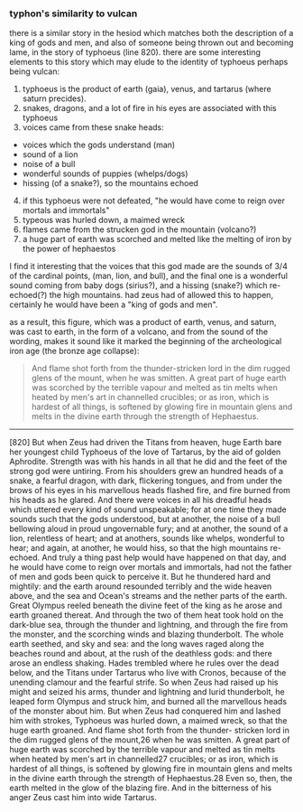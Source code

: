 ### typhon's similarity to vulcan

there is a similar story in the hesiod which matches both the description of a king of gods and men, and also of someone being thrown out and becoming lame, in the story of typhoeus (line 820). there are some interesting elements to this story which may elude to the identity of typhoeus perhaps being vulcan:

1. typhoeus is the product of earth (gaia), venus, and tartarus (where saturn precides).
2. snakes, dragons, and a lot of fire in his eyes are associated with this typhoeus
3. voices came from these snake heads:
  - voices which the gods understand (man)
  - sound of a lion
  - noise of a bull
  - wonderful sounds of puppies (whelps/dogs)
  - hissing (of a snake?), so the mountains echoed
4. if this typhoeus were not defeated, "he would have come to reign over mortals and immortals"
5. typeous was hurled down, a maimed wreck
6. flames came from the strucken god in the mountain (volcano?)
7. a huge part of earth was scorched and melted like the melting of iron by the power of hephaestos

I find it interesting that the voices that this god made are the sounds of 3/4 of the cardinal points, (man, lion, and bull), and the final one is a wonderful sound coming from baby dogs (sirius?), and a hissing (snake?) which re-echoed(?) the high mountains. had zeus had of allowed this to happen, certainly he would have been a "king of gods and men".

as a result, this figure, which was a product of earth, venus, and saturn, was cast to earth, in the form of a volcano, and from the sound of the wording, makes it sound like it marked the beginning of the archeological iron age (the bronze age collapse):

> And flame shot forth from the thunder-stricken lord in the dim rugged glens of the mount, when he was smitten. A great part of huge earth was scorched by the terrible vapour and melted as tin melts when heated by men's art in channelled crucibles; or as iron, which is hardest of all things, is softened by glowing fire in mountain glens and melts in the divine earth through the strength of Hephaestus.

---


[820] But when Zeus had driven the Titans from heaven, huge Earth bare her youngest child Typhoeus of the love of Tartarus, by the aid of golden Aphrodite. Strength was with his hands in all that he did and the feet of the strong god were untiring. From his shoulders grew an hundred heads of a snake, a fearful dragon, with dark, flickering tongues, and from under the brows of his eyes in his marvellous heads flashed fire, and fire burned from his heads as he glared. And there were voices in all his dreadful heads which uttered every kind of sound unspeakable; for at one time they made sounds such that the gods understood, but at another, the noise of a bull bellowing aloud in proud ungovernable fury; and at another, the sound of a lion, relentless of heart; and at anothers, sounds like whelps, wonderful to hear; and again, at another, he would hiss, so that the high mountains re-echoed. And truly a thing past help would have happened on that day, and he would have come to reign over mortals and immortals, had not the father of men and gods been quick to perceive it. But he thundered hard and mightily: and the earth around resounded terribly and the wide heaven above, and the sea and Ocean's streams and the nether parts of the earth. Great Olympus reeled beneath the divine feet of the king as he arose and earth groaned thereat. And through the two of them heat took hold on the dark-blue sea, through the thunder and lightning, and through the fire from the monster, and the scorching winds and blazing thunderbolt. The whole earth seethed, and sky and sea: and the long waves raged along the beaches round and about, at the rush of the deathless gods: and there arose an endless shaking. Hades trembled where he rules over the dead below, and the Titans under Tartarus who live with Cronos, because of the unending clamour and the fearful strife. So when Zeus had raised up his might and seized his arms, thunder and lightning and lurid thunderbolt, he leaped form Olympus and struck him, and burned all the marvellous heads of the monster about him. But when Zeus had conquered him and lashed him with strokes, Typhoeus was hurled down, a maimed wreck, so that the huge earth groaned. And flame shot forth from the thunder- stricken lord in the dim rugged glens of the mount,26 when he was smitten. A great part of huge earth was scorched by the terrible vapour and melted as tin melts when heated by men's art in channelled27 crucibles; or as iron, which is hardest of all things, is softened by glowing fire in mountain glens and melts in the divine earth through the strength of Hephaestus.28 Even so, then, the earth melted in the glow of the blazing fire. And in the bitterness of his anger Zeus cast him into wide Tartarus.
